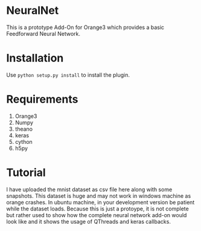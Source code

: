 # NeuralNet
This is a prototype Add-On for Orange3 which provides a basic Feedforward Neural Network.

# Installation
Use ``python setup.py install`` to install the plugin.

# Requirements
1. Orange3
2. Numpy
3. theano
4. keras
5. cython
6. h5py

# Tutorial
I have uploaded the mnist dataset as csv file here along with some snapshots. This dataset is huge and may not work in windows machine as orange crashes.
In ubuntu machine, in your development version be patient while the dataset loads. Because this is just a protoype, it is not complete but rather used to
show how the complete neural network add-on would look like and it shows the usage of QThreads and keras callbacks.

